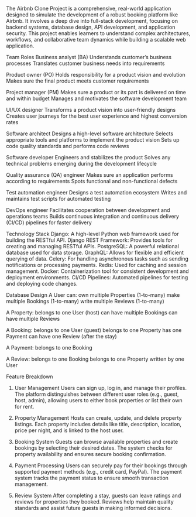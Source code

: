 The Airbnb Clone Project is a comprehensive, real-world application designed to simulate the development of a robust booking platform like Airbnb. It involves a deep dive into full-stack development, focusing on backend systems, database design, API development, and application security. This project enables learners to understand complex architectures, workflows, and collaborative team dynamics while building a scalable web application.

Team Roles
Business analyst (BA)
Understands customer’s business processes
Translates customer business needs into requirements

Product owner (PO)
Holds responsibility for a product vision and evolution
Makes sure the final product meets customer requirements

Project manager (PM)
Makes sure a product or its part is delivered on time and within budget
Manages and motivates the software development team

UI/UX designer
Transforms a product vision into user-friendly designs
Creates user journeys for the best user experience and highest conversion rates

Software architect
Designs a high-level software architecture
Selects appropriate tools and platforms to implement the product vision
Sets up code quality standards and performs code reviews

Software developer
Engineers and stabilizes the product
Solves any technical problems emerging during the development lifecycle

Quality assurance (QA) engineer
Makes sure an application performs according to requirements
Spots functional and non-functional defects

Test automation engineer
Designs a test automation ecosystem
Writes and maintains test scripts for automated testing

DevOps engineer
Facilitates cooperation between development and operations teams
Builds continuous integration and continuous delivery (CI/CD) pipelines for faster delivery

Technology Stack
Django: A high-level Python web framework used for building the RESTful API.
Django REST Framework: Provides tools for creating and managing RESTful APIs.
PostgreSQL: A powerful relational database used for data storage.
GraphQL: Allows for flexible and efficient querying of data.
Celery: For handling asynchronous tasks such as sending notifications or processing payments.
Redis: Used for caching and session management.
Docker: Containerization tool for consistent development and deployment environments.
CI/CD Pipelines: Automated pipelines for testing and deploying code changes.


Database Design
A User can:
own multiple Properties (1-to-many)
make multiple Bookings (1-to-many)
write multiple Reviews (1-to-many)

A Property:
belongs to one User (host)
can have multiple Bookings
can have multiple Reviews

A Booking:
belongs to one User (guest)
belongs to one Property
has one Payment
can have one Review (after the stay)

A Payment:
belongs to one Booking

A Review:
belongs to one Booking
belongs to one Property
written by one User

Feature Breakdown
1. User Management
Users can sign up, log in, and manage their profiles. The platform distinguishes between different user roles (e.g., guest, host, admin), allowing users to either book properties or list their own for rent.

2. Property Management
Hosts can create, update, and delete property listings. Each property includes details like title, description, location, price per night, and is linked to the host user.

3. Booking System
Guests can browse available properties and create bookings by selecting their desired dates. The system checks for property availability and ensures secure booking confirmation.

4. Payment Processing
Users can securely pay for their bookings through supported payment methods (e.g., credit card, PayPal). The payment system tracks the payment status to ensure smooth transaction management.

5. Review System
After completing a stay, guests can leave ratings and reviews for properties they booked. Reviews help maintain quality standards and assist future guests in making informed decisions.

